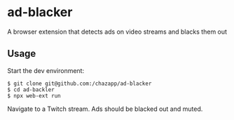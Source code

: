 # ad-blacker

A browser extension that detects ads on video streams and blacks them out

## Usage

Start the dev environment: 
```
$ git clone git@github.com:/chazapp/ad-blacker
$ cd ad-backler
$ npx web-ext run
```

Navigate to a Twitch stream. Ads should be blacked out and muted. 